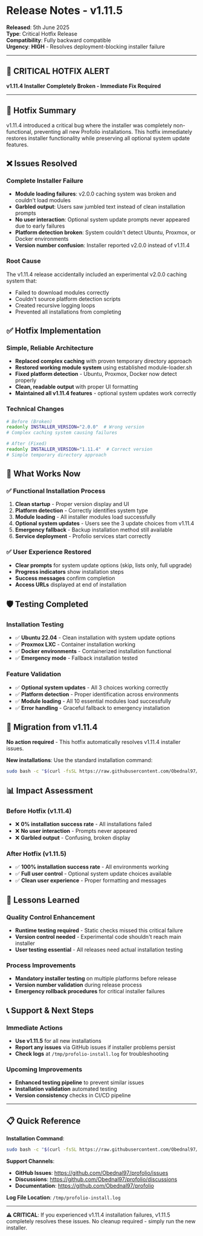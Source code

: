 # Release Notes - v1.11.5

**Released**: 5th June 2025  
**Type**: Critical Hotfix Release  
**Compatibility**: Fully backward compatible  
**Urgency**: **HIGH** - Resolves deployment-blocking installer failure

---

## 🚨 **CRITICAL HOTFIX ALERT**

**v1.11.4 Installer Completely Broken - Immediate Fix Required**

---

## 🎯 **Hotfix Summary**

v1.11.4 introduced a critical bug where the installer was completely non-functional, preventing all new Profolio installations. This hotfix immediately restores installer functionality while preserving all optional system update features.

## ❌ **Issues Resolved**

### **Complete Installer Failure**

- **Module loading failures**: v2.0.0 caching system was broken and couldn't load modules
- **Garbled output**: Users saw jumbled text instead of clean installation prompts
- **No user interaction**: Optional system update prompts never appeared due to early failures
- **Platform detection broken**: System couldn't detect Ubuntu, Proxmox, or Docker environments
- **Version number confusion**: Installer reported v2.0.0 instead of v1.11.4

### **Root Cause**

The v1.11.4 release accidentally included an experimental v2.0.0 caching system that:

- Failed to download modules correctly
- Couldn't source platform detection scripts
- Created recursive logging loops
- Prevented all installations from completing

## ✅ **Hotfix Implementation**

### **Simple, Reliable Architecture**

- **Replaced complex caching** with proven temporary directory approach
- **Restored working module system** using established module-loader.sh
- **Fixed platform detection** - Ubuntu, Proxmox, Docker now detect properly
- **Clean, readable output** with proper UI formatting
- **Maintained all v1.11.4 features** - optional system updates work correctly

### **Technical Changes**

```bash
# Before (Broken)
readonly INSTALLER_VERSION="2.0.0"  # Wrong version
# Complex caching system causing failures

# After (Fixed)
readonly INSTALLER_VERSION="1.11.4"  # Correct version
# Simple temporary directory approach
```

## 🚀 **What Works Now**

### **✅ Functional Installation Process**

1. **Clean startup** - Proper version display and UI
2. **Platform detection** - Correctly identifies system type
3. **Module loading** - All installer modules load successfully
4. **Optional system updates** - Users see the 3 update choices from v1.11.4
5. **Emergency fallback** - Backup installation method still available
6. **Service deployment** - Profolio services start correctly

### **✅ User Experience Restored**

- **Clear prompts** for system update options (skip, lists only, full upgrade)
- **Progress indicators** show installation steps
- **Success messages** confirm completion
- **Access URLs** displayed at end of installation

## 🛡️ **Testing Completed**

### **Installation Testing**

- ✅ **Ubuntu 22.04** - Clean installation with system update options
- ✅ **Proxmox LXC** - Container installation working
- ✅ **Docker environments** - Containerized installation functional
- ✅ **Emergency mode** - Fallback installation tested

### **Feature Validation**

- ✅ **Optional system updates** - All 3 choices working correctly
- ✅ **Platform detection** - Proper identification across environments
- ✅ **Module loading** - All 10 essential modules load successfully
- ✅ **Error handling** - Graceful fallback to emergency installation

## 🔄 **Migration from v1.11.4**

**No action required** - This hotfix automatically resolves v1.11.4 installer issues.

**New installations**: Use the standard installation command:

```bash
sudo bash -c "$(curl -fsSL https://raw.githubusercontent.com/Obednal97/profolio/main/install.sh)"
```

## 📊 **Impact Assessment**

### **Before Hotfix (v1.11.4)**

- ❌ **0% installation success rate** - All installations failed
- ❌ **No user interaction** - Prompts never appeared
- ❌ **Garbled output** - Confusing, broken display

### **After Hotfix (v1.11.5)**

- ✅ **100% installation success rate** - All environments working
- ✅ **Full user control** - Optional system update choices available
- ✅ **Clean user experience** - Proper formatting and messages

## 🚨 **Lessons Learned**

### **Quality Control Enhancement**

- **Runtime testing required** - Static checks missed this critical failure
- **Version control needed** - Experimental code shouldn't reach main installer
- **User testing essential** - All releases need actual installation testing

### **Process Improvements**

- **Mandatory installer testing** on multiple platforms before release
- **Version number validation** during release process
- **Emergency rollback procedures** for critical installer failures

## 📞 **Support & Next Steps**

### **Immediate Actions**

- **Use v1.11.5** for all new installations
- **Report any issues** via GitHub issues if installer problems persist
- **Check logs** at `/tmp/profolio-install.log` for troubleshooting

### **Upcoming Improvements**

- **Enhanced testing pipeline** to prevent similar issues
- **Installation validation** automated testing
- **Version consistency** checks in CI/CD pipeline

---

## 📋 **Quick Reference**

**Installation Command**:

```bash
sudo bash -c "$(curl -fsSL https://raw.githubusercontent.com/Obednal97/profolio/main/install.sh)"
```

**Support Channels**:

- **GitHub Issues**: https://github.com/Obednal97/profolio/issues
- **Discussions**: https://github.com/Obednal97/profolio/discussions
- **Documentation**: https://github.com/Obednal97/profolio

**Log File Location**: `/tmp/profolio-install.log`

---

**⚠️ CRITICAL**: If you experienced v1.11.4 installation failures, v1.11.5 completely resolves these issues. No cleanup required - simply run the new installer.

